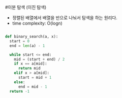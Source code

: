 #이분 탐색 (이진 탐색)

- 정렬된 배열에서 배열을 반으로 나눠서 탐색을 하는 원리다.
- time complexity: O(logn)

```Python

def binary_search(a, x):
  start = 0
  end = len(a) - 1

  while start <= end:
    mid = (start + end) / 2
    if x == a[mid]:
      return mid
    elif x > a[mid]:
      start = mid + 1
    else:
      end = mid - 1
  return -1
```
